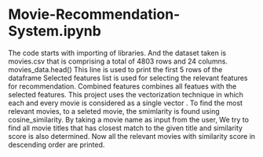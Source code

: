 # Movie-Recommendation-System.ipynb
The code starts with importing of libraries.
And the dataset taken is movies.csv that is comprising a total of 4803 rows and 24 columns.
movies_data.head()
This line is used to print the first 5 rows of the dataframe
Selected features list is used for selecting the relevant features for recommendation.
Combined features combines all featues with the selected features.
This project uses the vectorization technique in which each and every movie is considered as a single vector .
To find the most relevant movies, to a seleted movie, the smimlarity is found using cosine_similarity.
By taking a movie name as input from the user,  We try to find all movie titles that has closest match to the given title and similarity score is also determined.
Now all the relevant movies with similarity score in descending order are printed.
